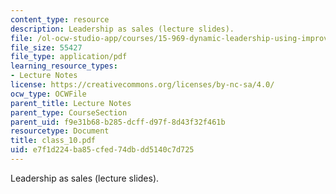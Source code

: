```yaml
---
content_type: resource
description: Leadership as sales (lecture slides).
file: /ol-ocw-studio-app/courses/15-969-dynamic-leadership-using-improvisation-in-business-fall-2004/e7f1d224ba85cfed74dbdd5140c7d725_class_10.pdf
file_size: 55427
file_type: application/pdf
learning_resource_types:
- Lecture Notes
license: https://creativecommons.org/licenses/by-nc-sa/4.0/
ocw_type: OCWFile
parent_title: Lecture Notes
parent_type: CourseSection
parent_uid: f9e31b68-b285-dcff-d97f-8d43f32f461b
resourcetype: Document
title: class_10.pdf
uid: e7f1d224-ba85-cfed-74db-dd5140c7d725
---
```

Leadership as sales (lecture slides).